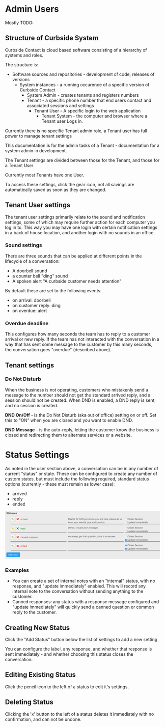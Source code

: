 # Admin Users

Mostly TODO:


## Structure of Curbside System

Curbside Contact is cloud based software consisting of a hierarchy of systems and roles.

The structure is:



*   Software sources and repositories - development of code, releases of versions
    *   System instances - a running occurence of a specific version of Curbside Contact
        *   System Admin - creates tenants and registers numbers
        *   Tenant - a specific phone number that end users contact and associated sessions and settings
            *   Tenant User - A specific login to the web application
                *   Tenant System  - the computer and browser where a Tenant user Logs in.

Currently there is no specific Tenant admin role, a Tenant user has full power to manage tenant settings

This documentation is for the admin tasks of a Tenant - documentation for a system admin in development.

The Tenant settings are divided between those for the Tenant, and those for a Tenant User

Currently most Tenants have one User.

To access these settings, click the gear icon, not all savings are automatically saved as soon as they are changed.


## Tenant User settings

The tenant user settings primarily relate to the sound and notification settings, some of which may require further action for each computer you log in to. This way you may have one login with certain notification settings in a back of house location, and another login with no sounds in an office.


### Sound settings

There are three sounds that can be applied at different points in the lifecycle of a conversation:



*   A doorbell sound
*   a counter bell "ding" sound
*   A spoken alert "A curbside customer needs attention"

By default these are set to the following events:



*   on arrival: doorbell
*   on customer reply: ding
*   on overdue: alert


### Overdue deadline

This configures how many seconds the team has to reply to a customer arrival or new reply. If the team has not interacted with the conversation in a way that has sent some message to the customer by this many seconds, the conversation goes "overdue" (described above).


## Tenant settings


### Do Not Disturb

When the business is not operating, customers who mistakenly send a message to the number should not get the standard arrived reply, and a session should not be created. When DND is enabled, a DND reply is sent, and no session is created.

**DND On/Off** - is the Do Not Disturb (aka out of office) setting on or off. Set this to "ON" when you are closed and you want to enable DND.

**DND Message** - is the auto-reply, letting the customer know the business is closed and redirecting them to alternate services or a website.


# Status Settings

As noted in the user section above, a conversation can be in any number of current "status" or state. These can be configured to create any number of custom states, but must include the following required, standard status options (currently - these must remain as lower case):



*   arrived
*   reply
*   ended



![alt_text](images/image5.png "image_tooltip")



### Examples



*   You can create a set of internal notes with an "internal" status, with no response, and "update immediately" enabled. This will record any internal note to the conversation without sending anything to the customer.
*   Canned responses: any status with a response message configured and "update immediately" will quickly send a canned question or common reply to the customer.


## Creating New Status

Click the "Add Status" button below the list of settings to add a new setting.

You can configure the label, any response, and whether that response is sent immediately - and whether choosing this status closes the conversation.


## Editing Existing Status

Click the pencil icon to the left of a status to edit it's settings.


## Deleting Status

Clicking the 'x' button to the left of a status deletes it immediately with no confirmation, and can not be undone.

